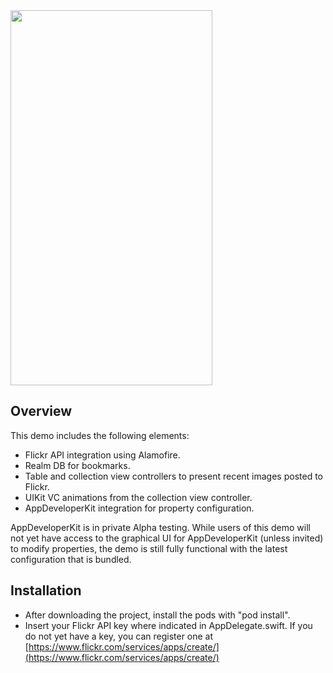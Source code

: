 
<img src="https://github.com/scottcarter/FlickrDemo/blob/master/Flickr_demo.gif" width="323" height="600" />

 

## Overview
This demo includes the following elements:
* Flickr API integration using Alamofire.
* Realm DB for bookmarks.
* Table and collection view controllers to present recent images posted to Flickr.
* UIKit VC animations from the collection view controller.
* AppDeveloperKit integration for property configuration.

AppDeveloperKit is in private Alpha testing.  While users of this demo will not yet have access to the graphical UI for AppDeveloperKit 
(unless invited) to modify properties, the demo is still fully functional with the latest configuration that is bundled.

## Installation

* After downloading the project, install the pods with "pod install".
* Insert your Flickr API key where indicated in AppDelegate.swift.  If you do not yet have a key, you can register one at [https://www.flickr.com/services/apps/create/](https://www.flickr.com/services/apps/create/)

